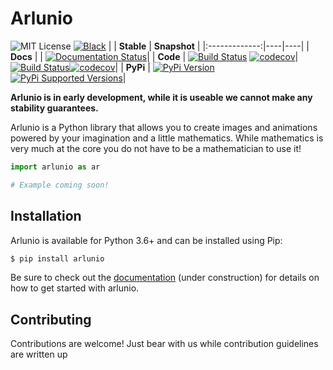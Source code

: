 # Arlunio 
![MIT License](https://img.shields.io/github/license/alcarney/arlunio.svg) [![Black](https://img.shields.io/badge/code%20style-black-000000.svg)](https://github.com/ambv/black) 
|   | **Stable** | **Snapshot** |
|:-------------:|----|----|
| **Docs** | | [![Documentation Status](https://github.com/swyddfa/arlunio/workflows/Docs%20Build/badge.svg?branch=develop)](https://www.arlun.io/docs/)|
| **Code** | [![Build Status](https://github.com/swyddfa/arlunio/workflows/Python%20Release/badge.svg?branch=master)](https://github.com/swyddfa/arlunio/workflows/Python%20Release/badge.svg?branch=master) [![codecov](https://codecov.io/gh/swyddfa/arlunio/branch/master/graph/badge.svg)](https://codecov.io/gh/swyddfa/arlunio)| [![Build Status](https://github.com/swyddfa/arlunio/workflows/Python%20Release/badge.svg?branch=develop)](https://github.com/swyddfa/arlunio/workflows/Python%20Release/badge.svg?branch=develop)[![codecov](https://codecov.io/gh/swyddfa/arlunio/branch/develop/graph/badge.svg)](https://codecov.io/gh/swyddfa/arlunio)|
| **PyPi** | [![PyPi Version](https://img.shields.io/pypi/v/arlunio.svg)](https://pypi.org/project/arlunio) [![PyPi Supported Versions](https://img.shields.io/pypi/pyversions/arlunio.svg)](https://pypi.org/project/arlunio)|


**Arlunio is in early development, while it is useable we cannot make any
stability guarantees.**

Arlunio is a Python library that allows you to create images and animations
powered by your imagination and a little mathematics. While mathematics is very
much at the core you do not have to be a mathematician to use it!


```python
import arlunio as ar

# Example coming soon!
```

## Installation

Arlunio is available for Python 3.6+ and can be installed using Pip:

```sh
$ pip install arlunio
```

Be sure to check out the [documentation](https://www.arlun.io/docs/)
(under construction) for details on how to get started with arlunio.

## Contributing

Contributions are welcome! Just bear with us while contribution guidelines are
written up
